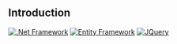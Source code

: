 ## Introduction

[![.Net Framework](https://img.shields.io/badge/C%23%20.Net%20Framework-v4.7.1-blue)](https://visualstudio.microsoft.com/)
[![Entity Framework](https://img.shields.io/badge/Entity%20Framework-v6.4.4-orange)](https://docs.microsoft.com/en-us/aspnet/mvc/overview/getting-started/getting-started-with-ef-using-mvc/creating-an-entity-framework-data-model-for-an-asp-net-mvc-application)
[![JQuery](https://img.shields.io/badge/JQuery-v3.4.1-yellow)](https://jquery.com/)
<p align='justify'></p>

